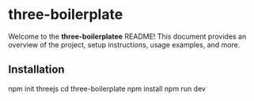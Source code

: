 
# three-boilerplate

Welcome to the **three-boilerplatee** README! This document provides an overview of the project, setup instructions, usage examples, and more.


## Installation

npm init threejs
cd three-boilerplate
npm install
npm run dev
